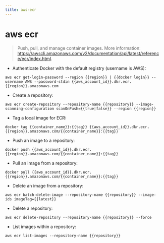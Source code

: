 ```yaml
---
title: aws-ecr
---
```

# aws ecr

> Push, pull, and manage container images.
> More information: <https://awscli.amazonaws.com/v2/documentation/api/latest/reference/ecr/index.html>.

- Authenticate Docker with the default registry (username is AWS):

`aws ecr get-login-password --region {{region}} | {{docker login}} --username AWS --password-stdin {{aws_account_id}}.dkr.ecr.{{region}}.amazonaws.com`

- Create a repository:

`aws ecr create-repository --repository-name {{repository}} --image-scanning-configuration scanOnPush={{true|false}} --region {{region}}`

- Tag a local image for ECR:

`docker tag {{container_name}}:{{tag}} {{aws_account_id}}.dkr.ecr.{{region}}.amazonaws.com/{{container_name}}:{{tag}}`

- Push an image to a repository:

`docker push {{aws_account_id}}.dkr.ecr.{{region}}.amazonaws.com/{{container_name}}:{{tag}}`

- Pull an image from a repository:

`docker pull {{aws_account_id}}.dkr.ecr.{{region}}.amazonaws.com/{{container_name}}:{{tag}}`

- Delete an image from a repository:

`aws ecr batch-delete-image --repository-name {{repository}} --image-ids imageTag={{latest}}`

- Delete a repository:

`aws ecr delete-repository --repository-name {{repository}} --force`

- List images within a repository:

`aws ecr list-images --repository-name {{repository}}`
